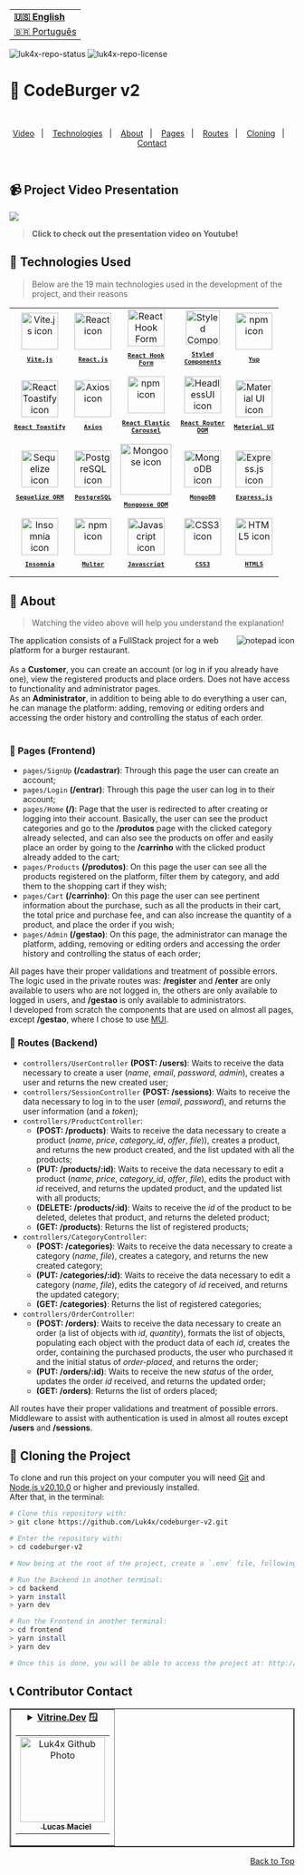<table align="right">
  <tr>
    <td>
      <b><a href="readme-en.md">🇺🇸 English</a></b>
    </td>
  </tr>
  <tr>
    <td>
      <a href="README.md">🇧🇷 Português</a>
    </td>
  </tr>
</table>

![luk4x-repo-status](https://img.shields.io/badge/Status-Finished-lightgrey?style=for-the-badge&logo=headspace&logoColor=green&color=lightgrey)
![luk4x-repo-license](https://img.shields.io/github/license/Luk4x/codeburger-v2?style=for-the-badge&logo=unlicense&logoColor=lightgrey)
# 🍔 CodeBurger v2

<br>
<p align="center">
  <a href="#-project-video-presentation">Video</a>&nbsp;&nbsp;&nbsp;|&nbsp;&nbsp;&nbsp;
  <a href="#-technologies-used">Technologies</a>&nbsp;&nbsp;&nbsp;|&nbsp;&nbsp;&nbsp;
  <a href="#-about">About</a>&nbsp;&nbsp;&nbsp;|&nbsp;&nbsp;&nbsp;
  <a href="#-pages-frontend">Pages</a>&nbsp;&nbsp;&nbsp;|&nbsp;&nbsp;&nbsp;
  <a href="#-routes-backend">Routes</a>&nbsp;&nbsp;&nbsp;|&nbsp;&nbsp;&nbsp;
  <a href="#-cloning-the-project">Cloning</a>&nbsp;&nbsp;&nbsp;|&nbsp;&nbsp;&nbsp;
  <a href="#-contributor-contact">Contact</a>
</p>
<br>

## 📹 Project Video Presentation

<a href="https://www.youtube.com/watch?v=-kOThVFZjxs" target="_blank">
  <img align="center" src="https://github.com/Luk4x/codeburger-v2/assets/86276393/72304b0f-d81f-443b-ae15-9fb3397b9b69" />
<a/>

> **Click to check out the presentation video on Youtube!**<br>

## 🚀 Technologies Used

> Below are the 19 main technologies used in the development of the project, and their reasons

<table align="center">
  <tr>
    <td align="center">
      <a href="https://vitejs.dev/">
        <img src="https://skillicons.dev/icons?i=vite" width="65px" alt="Vite.js icon"/><br>
        <sub>
          <b>
            <pre>Vite.js</pre>
          </b>
        </sub>
      </a>
    </td>
    <td align="center">
      <a href="https://pt-br.reactjs.org/">
        <img src="https://skillicons.dev/icons?i=react" width="65px" alt="React icon"/><br>
        <sub>
          <b>
            <pre>React.js</pre>
          </b>
        </sub>
      </a>
    </td>
    <td align="center">
      <a href="https://react-hook-form.com/">
        <img src="https://github.com/Luk4x/Luk4x/assets/86276393/f9481945-1000-4624-8097-ac7da93ea0c5" width="65px" alt="React Hook Form icon"/><br/>
        <sub>
          <b>
            <pre>React Hook<br/>Form</pre>
          </b>
        </sub>
      </a>
    </td>
    <td align="center">
      <a href="https://styled-components.com/">
        <img src="https://skillicons.dev/icons?i=styledcomponents" width="60px" alt="Styled Components icon"/><br/>
        <sub>
          <b>
            <pre>Styled<br/>Components</pre>
          </b>
        </sub>
      </a>
    </td>
    <td align="center">
      <a href="https://github.com/jquense/yup">
      <img src="https://user-images.githubusercontent.com/86276393/212925340-d173a3be-d947-4620-b6e6-734d1fdf8fd0.png" width="65px" alt="npm icon"/><br/>
      <sub>
        <b>
          <pre>Yup</pre>
        </b>
      </sub>
      </a>
    </td>
  </tr>
  <tr>
    <td align="center">
      <a href="https://fkhadra.github.io/react-toastify/introduction">
        <img src="https://github.com/Luk4x/codeburger-v2/assets/86276393/c294c572-7922-44fe-93be-a49411984033" width="65px" alt="React Toastify icon"/><br>
        <sub>
          <b>
            <pre>React Toastify</pre>
          </b>
        </sub>
      </a>
    </td>
    <td align="center">
      <a href="https://axios-http.com/docs/intro">
      <img src="https://github.com/Luk4x/Luk4x/assets/86276393/71a02aa6-3809-4a9b-8190-80732381c873" width="65px" alt="Axios icon"/><br/>
      <sub>
        <b>
          <pre>Axios</pre>
        </b>
      </sub>
      </a>
    </td>
    <td align="center">
      <a href="https://www.npmjs.com/package/react-elastic-carousel">
        <img src="https://user-images.githubusercontent.com/86276393/212925340-d173a3be-d947-4620-b6e6-734d1fdf8fd0.png" height="65px" alt="npm icon"/><br>
        <sub>
          <b>
            <pre>React Elastic<br />Carousel</pre>
          </b>
        </sub>
      </a>
    </td>
    <td align="center">
      <a href="https://reactrouter.com/en/main">
        <img src="https://github.com/Luk4x/codeburger-v2/assets/86276393/b82d80fb-d615-4320-82a9-2d43b6458288" height="65px" alt="HeadlessUI icon"/><br>
        <sub>
          <b>
            <pre>React Router<br />DOM</pre>
          </b>
        </sub>
      </a>
    </td>
    <td align="center">
      <a href="https://mui.com">
        <img src="https://skillicons.dev/icons?i=materialui" height="65px" alt="Material UI icon"/><br>
        <sub>
          <b>
            <pre>Material UI</pre>
          </b>
        </sub>
      </a>
    </td>
  </tr>
  <tr>
   <td align="center">
      <a href="https://sequelize.org/">
        <img src="https://github.com/Luk4x/codeburger-v2/assets/86276393/f7645e40-416a-439e-b0bf-21eecbd6e358" height="65px" alt="Sequelize icon"/><br>
        <sub>
          <b>
            <pre>Sequelize ORM</pre>
          </b>
        </sub>
      </a>
    </td>
   <td align="center">
      <a href="https://www.postgresql.org/">
        <img src="https://skillicons.dev/icons?i=postgres" height="65px" alt="PostgreSQL icon"/><br>
        <sub>
          <b>
            <pre>PostgreSQL</pre>
          </b>
        </sub>
      </a>
    </td>
    <td align="center">
      <a href="https://mongoosejs.com/">
        <img src="https://github.com/Luk4x/codeburger-v2/assets/86276393/727096a8-0eaf-4ea0-9bbd-629a2a94149b" width="90px" alt="Mongoose icon"/><br>
        <sub>
          <b>
            <pre>Mongoose ODM</pre>
          </b>
        </sub>
      </a>
    </td>
    <td align="center">
      <a href="https://www.mongodb.com/">
        <img src="https://skillicons.dev/icons?i=mongodb" height="65px" alt="MongoDB icon"/><br>
        <sub>
          <b>
            <pre>MongoDB</pre>
          </b>
        </sub>
      </a>
    </td>
    <td align="center">
      <a href="https://expressjs.com/">
        <img src="https://skillicons.dev/icons?i=express" width="65px" alt="Express.js icon"/><br/>
        <sub>
          <b>
            <pre>Express.js</pre>
          </b>
        </sub>
      </a>
    </td>
  </tr>
  <tr>
    <td align="center">
      <a href="https://insomnia.rest/">
        <img src="https://github.com/Luk4x/codeburger-v2/assets/86276393/ad4bdd02-db7a-46c4-ad80-6a2797652a17" height="65px" alt="Insomnia icon"/><br>
        <sub>
          <b>
            <pre>Insomnia</pre>
          </b>
        </sub>
      </a>
    </td>
    <td align="center">
      <a href="https://www.npmjs.com/package/multer">
        <img src="https://user-images.githubusercontent.com/86276393/212925340-d173a3be-d947-4620-b6e6-734d1fdf8fd0.png" height="65px" alt="npm icon"/><br>
        <sub>
          <b>
            <pre>Multer</pre>
          </b>
        </sub>
      </a>
    </td>
    <td align="center">
      <a href="https://developer.mozilla.org/en-US/docs/Web/JavaScript/">
        <img src="https://skillicons.dev/icons?i=js" width="65px" alt="Javascript icon"/><br>
        <sub>
          <b>
            <pre>Javascript</pre>
          </b>
        </sub>
      </a>
    </td>
    <td align="center">
      <a href="https://developer.mozilla.org/en-US/docs/Web/CSS/">
        <img src="https://skillicons.dev/icons?i=css" width="65px" alt="CSS3 icon"/><br>
        <sub>
          <b>
            <pre>CSS3</pre>
          </b>
        </sub>
      </a>
    </td>
    <td align="center">
      <a href="https://developer.mozilla.org/en-US/docs/Web/HTML/">
        <img src="https://skillicons.dev/icons?i=html" width="65px" alt="HTML5 icon"/><br>
        <sub>
          <b>
            <pre>HTML5</pre>
          </b>
        </sub>
      </a>
    </td>
  </tr>
</table>

## 📝 About

> Watching the video above will help you understand the explanation!
 
<img align="right" src="https://user-images.githubusercontent.com/86276393/212980660-edc0babb-f014-439f-b823-4a4e9ece7d45.png" alt="notepad icon" />
The application consists of a FullStack project for a web platform for a burger restaurant.
<br/><br/>
As a <b>Customer</b>, you can create an account (or log in if you already have one), view the registered products and place orders. Does not have access to functionality and administrator pages.
<br/>
As an <b>Administrator</b>, in addition to being able to do everything a user can, he can manage the platform: adding, removing or editing orders and accessing the order history and controlling the status of each order.
<br/><br/>

### 📄 Pages (Frontend)

   - `pages/SignUp` __(/cadastrar)__: Through this page the user can create an account;
   - `pages/Login` __(/entrar)__: Through this page the user can log in to their account;
   - `pages/Home` __(/)__: Page that the user is redirected to after creating or logging into their account. Basically, the user can see the product categories and go to the __/produtos__ page with the clicked category already selected, and can also see the products on offer and easily place an order by going to the __/carrinho__ with the clicked product already added to the cart;
   - `pages/Products` __(/produtos)__: On this page the user can see all the products registered on the platform, filter them by category, and add them to the shopping cart if they wish;
   - `pages/Cart` __(/carrinho)__: On this page the user can see pertinent information about the purchase, such as all the products in their cart, the total price and purchase fee, and can also increase the quantity of a product, and place the order if you wish;
   - `pages/Admin` __(/gestao)__: On this page, the administrator can manage the platform, adding, removing or editing orders and accessing the order history and controlling the status of each order;

All pages have their proper validations and treatment of possible errors.
<br />
The logic used in the private routes was: __/register__ and __/enter__ are only available to users who are not logged in, the others are only available to logged in users, and __/gestao__ is only available to administrators.
<br />
I developed from scratch the components that are used on almost all pages, except __/gestao__, where I chose to use [MUI](https://mui.com/).
 
### 📄 Routes (Backend)

   - `controllers/UserController` __(POST: /users)__: Waits to receive the data necessary to create a user (_name_, _email_, _password_, _admin_), creates a user and returns the new created user;
   - `controllers/SessionController` __(POST: /sessions)__: Waits to receive the data necessary to log in to the user (_email_, _password_), and returns the user information (and a _token_);
   - `controllers/ProductController`:
     - __(POST: /products)__: Waits to receive the data necessary to create a product (_name_, _price_, _category_id_, _offer_, _file_)), creates a product, and returns the new product created, and the list updated with all the products;
     - __(PUT: /products/:id)__: Waits to receive the data necessary to edit a product (_name_, _price_, _category_id_, _offer_, _file_), edits the product with _id_ received, and returns the updated product, and the updated list with all products;
     - __(DELETE: /products/:id)__: Waits to receive the _id_ of the product to be deleted, deletes that product, and returns the deleted product;
     - __(GET: /products)__: Returns the list of registered products;
   - `controllers/CategoryController`:
     - __(POST: /categories)__: Waits to receive the data necessary to create a category (_name_, _file_), creates a category, and returns the new created category;
     - __(PUT: /categories/:id)__: Waits to receive the data necessary to edit a category (_name_, _file_), edits the category of _id_ received, and returns the updated category;
     - __(GET: /categories)__: Returns the list of registered categories;
   - `controllers/OrderController`:
     - __(POST: /orders)__: Waits to receive the data necessary to create an order (a list of objects with _id_, _quantity_), formats the list of objects, populating each object with the product data of each _id_, creates the order, containing the purchased products, the user who purchased it and the initial status of _order-placed_, and returns the order;
     - __(PUT: /orders/:id)__: Waits to receive the new _status_ of the order, updates the order _id_ received, and returns the updated order;
     - __(GET: /orders)__: Returns the list of orders placed;

All routes have their proper validations and treatment of possible errors.
<br />
Middleware to assist with authentication is used in almost all routes except __/users__ and __/sessions__.

## 📖 Cloning the Project

To clone and run this project on your computer you will need [Git](https://git-scm.com/) and [Node.js v20.10.0](https://nodejs.org/en/) or higher and previously installed.<br>
After that, in the terminal:

```bash
# Clone this repository with:
> git clone https://github.com/Luk4x/codeburger-v2.git

# Enter the repository with:
> cd codeburger-v2

# Now being at the root of the project, create a `.env` file, following the `.env.example` of each project as a base.

# Run the Backend in another terminal:
> cd backend
> yarn install
> yarn dev

# Run the Frontend in another terminal:
> cd frontend
> yarn install
> yarn dev

# Once this is done, you will be able to access the project at: http://localhost:5173/
```

## 📞 Contributor Contact

<table border="2">
  <tr>
    <td align="center">
      <details>
        <summary>
          <b><a href="https://cursos.alura.com.br/vitrinedev/lucasmacielf">Vitrine.Dev</a> 🪟</b>
          <table>
            <tr>
              <td align="center">
                <a href="https://github.com/Luk4x">
                  <img src="https://avatars.githubusercontent.com/Luk4x" width="150px;" alt="Luk4x Github Photo"/>
                </a>
                <br>
                <a href="https://www.linkedin.com/in/lucasmacielf/">
                  <sub>
                    <img width="12px" src="https://user-images.githubusercontent.com/86276393/213034697-3d2b2048-7a83-435c-96aa-6e5fad0466eb.png" /> <b>Lucas Maciel</b>
                  </sub>
                </a>
              </td>
            </tr>
          </table>
        </summary>

| :placard: Vitrine.Dev | Lucas Maciel |
| -------------  | --- |
| :sparkles: Nome        | **🍔 CodeBurger v2**
| :label: Tecnologias | vite.js, react.js, react hook form, styled-components, yup, react-toastify, axios, react-elastic-carousel, react-router-dom, material ui, sequelize orm, mongoose odm, postgres sql, mongo db, express.js, insomnia, multer, javascript, css, html
| :camera: Img         | <img src="https://github.com/Luk4x/codeburger-v2/assets/86276393/cd822662-10c1-4f59-a604-3407f2aacf4b#vitrinedev" alt="vitrine.dev thumb" width="100%"/>

</details>
</td>
</tr>
</table>

<p align="right">
  <a href="#-codeburger-v2">Back to Top</a>
</p>

<!--
  keep tecnology, phase numbers and vitrinedev techs updated
  add vitrinedev and portfolio-project tag
  Change Repo/Settings/Social Preview
-->
